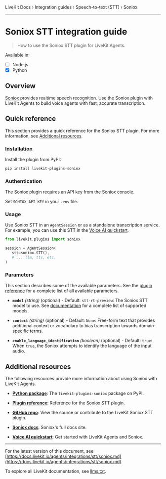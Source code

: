 LiveKit Docs › Integration guides › Speech-to-text (STT) › Soniox

---

# Soniox STT integration guide

> How to use the Soniox STT plugin for LiveKit Agents.

Available in:
- [ ] Node.js
- [x] Python

## Overview

[Soniox](https://soniox.com/) provides realtime speech recognition. Use the Soniox plugin with LiveKit Agents to build voice agents with fast, accurate transcription.

## Quick reference

This section provides a quick reference for the Soniox STT plugin. For more information, see [Additional resources](#additional-resources).

### Installation

Install the plugin from PyPI:

```bash
pip install livekit-plugins-soniox

```

### Authentication

The Soniox plugin requires an API key from the [Soniox console](https://console.soniox.com/).

Set `SONIOX_API_KEY` in your `.env` file.

### Usage

Use Soniox STT in an `AgentSession` or as a standalone transcription service. For example, you can use this STT in the [Voice AI quickstart](https://docs.livekit.io/agents/start/voice-ai.md).

```python
from livekit.plugins import soniox

session = AgentSession(
   stt=soniox.STT(),
   # ... llm, tts, etc.
)

```

### Parameters

This section describes some of the available parameters. See the [plugin reference](https://docs.livekit.io/reference/python/v1/livekit/plugins/soniox/index.html.md) for a complete list of all available parameters.

- **`model`** _(string)_ (optional) - Default: `stt-rt-preview`: The Soniox STT model to use. See [documentation](https://soniox.com/docs/stt/models) for a complete list of supported models.

- **`context`** _(string)_ (optional) - Default: `None`: Free-form text that provides additional context or vocabulary to bias transcription towards domain-specific terms.

- **`enable_language_identification`** _(boolean)_ (optional) - Default: `true`: When `true`, the Soniox attempts to identify the language of the input audio.

## Additional resources

The following resources provide more information about using Soniox with LiveKit Agents.

- **[Python package](https://pypi.org/project/livekit-plugins-soniox/)**: The `livekit-plugins-soniox` package on PyPI.

- **[Plugin reference](https://docs.livekit.io/reference/python/v1/livekit/plugins/soniox/index.html.md)**: Reference for the Soniox STT plugin.

- **[GitHub repo](https://github.com/livekit/agents/tree/main/livekit-plugins/livekit-plugins-soniox)**: View the source or contribute to the LiveKit Soniox STT plugin.

- **[Soniox docs](https://soniox.com/docs)**: Soniox's full docs site.

- **[Voice AI quickstart](https://docs.livekit.io/agents/start/voice-ai.md)**: Get started with LiveKit Agents and Soniox.

---


For the latest version of this document, see [https://docs.livekit.io/agents/integrations/stt/soniox.md](https://docs.livekit.io/agents/integrations/stt/soniox.md).

To explore all LiveKit documentation, see [llms.txt](https://docs.livekit.io/llms.txt).